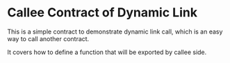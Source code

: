 # Callee Contract of Dynamic Link

This is a simple contract to demonstrate dynamic link call, which is an easy way
to call another contract.

It covers how to define a function that will be exported by callee side.
